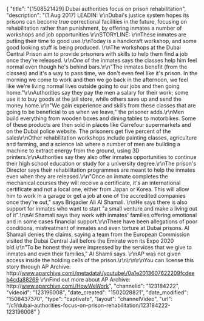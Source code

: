 {
    "title": "[1508521429] Dubai authorities focus on prison rehabilitation",
    "description": "(1 Aug 2017) LEADIN: \r\nDubai's justice system hopes its prisons can become true correctional facilities in the future, focusing on rehabilitation rather than punishment, by offering inmates a number of workshops and job opportunities \r\nSTORYLINE: \r\nThese inmates are putting their time to good use.\r\nToday is a handicraft workshop, and some good looking stuff is being produced. \r\nThe workshops at the Dubai Central Prison aim to provide prisoners with skills to help them find a job once they're released. \r\nOne of the inmates says the classes help him feel normal even though he's behind bars.\r\n\"The inmates benefit (from the classes) and it's a way to pass time, we don't even feel like it's prison. In the morning we come to work and then we go back in the afternoon, we feel like we're living normal lives outside going to our jobs and then going home.\"\r\nAuthorities say they pay the men a salary for their work; some use it to buy goods at the jail store, while others save up and send the money home.\r\n\"We gain experience and skills from these classes that are going to be beneficial to us when we leave,\" the prisoner adds.\r\nMen build everything from wooden boxes and dining tables to motorbikes. Some of these products are then sold in places like Carrefour supermarkets and on the Dubai police website. The prisoners get five percent of the sales\r\nOther rehabilitation workshops include painting classes, agriculture and farming, and a science lab where a number of men are building a machine to extract energy from the ground, using 3D printers.\r\nAuthorities say they also offer inmates opportunities to continue their high school education or study for a university degree.\r\nThe prison's Director says their rehabilitation programmes are meant to help the inmates even when they are released.\r\n\"Once an inmate completes the mechanical courses they will receive a certificate, it's an international certificate and not a local one, either from Japan or Korea. This will allow him to work in a garage or get a job at one of the accredited companies once they're out,\" says Brigadier Ali Al Shamali. \r\nHe says there is also support for inmates who want to start \"a small venture and make a living out of it\".\r\nAl Shamali says they work with inmates' families offering emotional and in some cases financial support.\r\nThere have been allegations of poor conditions, mistreatment of inmates and even torture at Dubai prisons. Al Shamali denies the claims, saying a team from the European Commission visited the Dubai Central Jail before the Emirate won its Expo 2020 bid.\r\n\"To be honest they were impressed by the services that we give to inmates and even their families,\" Al Shamli says. \r\nAP was not given access inside the holding cells of the prison.\r\n\r\n\r\nYou can license this story through AP Archive: http:\/\/www.aparchive.com\/metadata\/youtube\/0a1e2013607622209fcdeeb4cda88269 \r\nFind out more about AP Archive: http:\/\/www.aparchive.com\/HowWeWork",
    "channelid": "123184222",
    "videoid": "123196008",
    "date_created": "1502028821",
    "date_modified": "1508437370",
    "type": "captivate",
    "layout": "channelVideo",
    "url": "\/c1\/dubai-authorities-focus-on-prison-rehabilitation\/123184222-123196008"
}